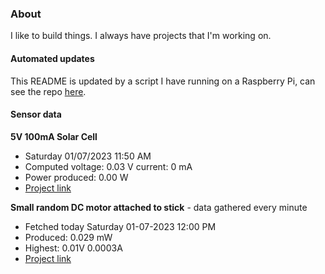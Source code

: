 ### About
I like to build things. I always have projects that I'm working on.

#### Automated updates
This README is updated by a script I have running on a Raspberry Pi, can see the repo [here](https://github.com/jdc-cunningham/raspi-git-repo-updater).

#### Sensor data
**5V 100mA Solar Cell**
- Saturday 01/07/2023 11:50 AM
- Computed voltage: 0.03 V current: 0 mA
- Power produced: 0.00 W
- [Project link](https://github.com/jdc-cunningham/raspisolarplotter)

**Small random DC motor attached to stick** - data gathered every minute
- Fetched today Saturday 01-07-2023 12:00 PM
- Produced: 0.029 mW
- Highest: 0.01V 0.0003A
- [Project link](https://github.com/jdc-cunningham/turbine-raspi)
